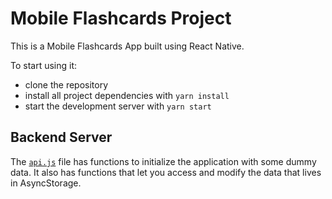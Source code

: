 # Mobile Flashcards Project

This is a Mobile Flashcards App built using React Native.

To start using it:

* clone the repository
* install all project dependencies with `yarn install`
* start the development server with `yarn start`

## Backend Server
The [`api.js`](utils/api.js) file has functions to initialize the application with some dummy data. It also has functions that let you access and modify the data that lives in AsyncStorage. 
